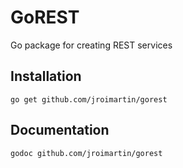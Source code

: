 GoREST
======
Go package for creating REST services

Installation
------------
	go get github.com/jroimartin/gorest

Documentation
-------------
	godoc github.com/jroimartin/gorest
